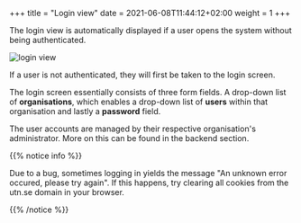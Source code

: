 +++
title = "Login view"
date =  2021-06-08T11:44:12+02:00
weight = 1
+++

The login view is automatically displayed if a user opens the system without being authenticated.

![login view](/images/ordsys/views/login.png)

If a user is not authenticated, they will first be taken to the login screen.

The login screen essentially consists of three form fields. A drop-down list of **organisations**, which enables a drop-down list of **users** within that organisation and lastly a **password** field.

The user accounts are managed by their respective organisation's administrator. More on this can be found in the backend section.

{{% notice info %}}

Due to a bug, sometimes logging in yields the message "An unknown error occured, please try again". If this happens, try clearing all cookies from the utn.se domain in your browser.

{{% /notice %}}
